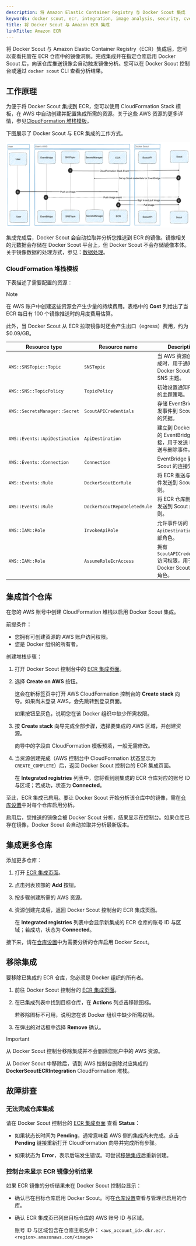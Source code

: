 ```yaml
---
description: 将 Amazon Elastic Container Registry 与 Docker Scout 集成
keywords: docker scout, ecr, integration, image analysis, security, cves
title: 将 Docker Scout 与 Amazon ECR 集成
linkTitle: Amazon ECR
---
```


将 Docker Scout 与 Amazon Elastic Container Registry（ECR）集成后，您可以查看托管在 ECR 仓库中的镜像洞察。完成集成并在指定仓库启用 Docker Scout 后，向该仓库推送镜像会自动触发镜像分析。您可以在 Docker Scout 控制台或通过 `docker scout` CLI 查看分析结果。

## 工作原理

为便于将 Docker Scout 集成到 ECR，您可以使用 CloudFormation Stack 模板，在 AWS 中自动创建并配置集成所需的资源。关于这些 AWS 资源的更多详情，参见[CloudFormation 堆栈模板](#cloudformation-stack-template)。

下图展示了 Docker Scout 与 ECR 集成的工作方式。

![How the ECR integration works](../../images/Scout-ECR.png)

集成完成后，Docker Scout 会自动拉取并分析您推送到 ECR 的镜像。镜像相关的元数据会存储在 Docker Scout 平台上，但 Docker Scout 不会存储镜像本体。关于镜像数据的处理方式，参见：[数据处理](/manuals/scout/deep-dive/data-handling.md)。

### CloudFormation 堆栈模板

下表描述了需要配置的资源：

> [!NOTE]
>
> 在 AWS 账户中创建这些资源会产生少量的持续费用。表格中的 **Cost** 列给出了当 ECR 每日有 100 个镜像推送时的月度费用估算。
>
> 此外，当 Docker Scout 从 ECR 拉取镜像时还会产生出口（egress）费用，约为 $0.09/GB。

| Resource type                 | Resource name                 | Description                                                                                | Cost  |
| ----------------------------- | ----------------------------- | ------------------------------------------------------------------------------------------ | ----- |
| `AWS::SNSTopic::Topic`        | `SNSTopic`                    | 当 AWS 资源创建完成时，用于通知 Docker Scout 的 SNS 主题。                                 | Free  |
| `AWS::SNS::TopicPolicy`       | `TopicPolicy`                 | 初始设置通知所使用的主题策略。                                                              | Free  |
| `AWS::SecretsManager::Secret` | `ScoutAPICredentials`         | 存储 EventBridge 触发事件到 Scout 所用的凭据。                                             | $0.42 |
| `AWS::Events::ApiDestination` | `ApiDestination`              | 建立到 Docker Scout 的 EventBridge 连接，用于发送 ECR 推送与删除事件。                     | $0.01 |
| `AWS::Events::Connection`     | `Connection`                  | EventBridge 到 Scout 的连接凭据。                                                           | Free  |
| `AWS::Events::Rule`           | `DockerScoutEcrRule`          | 将 ECR 推送与删除事件发送到 Scout 的规则。                                                  | Free  |
| `AWS::Events::Rule`           | `DockerScoutRepoDeletedRule`  | 将 ECR 仓库删除事件发送到 Scout 的规则。                                                    | Free  |
| `AWS::IAM::Role`              | `InvokeApiRole`               | 允许事件访问 `ApiDestination` 的内部角色。                                                  | Free  |
| `AWS::IAM::Role`              | `AssumeRoleEcrAccess`         | 拥有 `ScoutAPICredentials` 访问权限，用于完成 Docker Scout 集成的角色。                     | Free  |

## 集成首个仓库

在您的 AWS 账号中创建 CloudFormation 堆栈以启用 Docker Scout 集成。

前提条件：

- 您拥有可创建资源的 AWS 账户访问权限。
- 您是 Docker 组织的所有者。

创建堆栈步骤：

1. 打开 Docker Scout 控制台中的 [ECR 集成页面](https://scout.docker.com/settings/integrations/ecr/)。
2. 选择 **Create on AWS** 按钮。

   这会在新标签页中打开 AWS CloudFormation 控制台的 **Create stack** 向导。如果尚未登录 AWS，会先跳转到登录页面。

   如果按钮呈灰色，说明您在该 Docker 组织中缺少所需权限。

3. 按 **Create stack** 向导完成全部步骤，选择要集成的 AWS 区域，并创建资源。

   向导中的字段由 CloudFormation 模板预填，一般无需修改。

4. 当资源创建完成（AWS 控制台中 CloudFormation 状态显示为 `CREATE_COMPLETE`）后，返回 Docker Scout 控制台的 ECR 集成页面。

   在 **Integrated registries** 列表中，您将看到刚集成的 ECR 仓库对应的账号 ID 与区域；若成功，状态为 **Connected**。

至此，ECR 集成已启用。要让 Docker Scout 开始分析该仓库中的镜像，需在[仓库设置](https://scout.docker.com/settings/repos/)中对每个仓库启用分析。

启用后，您推送的镜像会被 Docker Scout 分析，结果显示在控制台。如果仓库已存在镜像，Docker Scout 会自动拉取并分析最新版本。

## 集成更多仓库

添加更多仓库：

1. 打开 [ECR 集成页面](https://scout.docker.com/settings/integrations/ecr/)。
2. 点击列表顶部的 **Add** 按钮。
3. 按步骤创建所需的 AWS 资源。
4. 资源创建完成后，返回 Docker Scout 控制台的 ECR 集成页面。

   在 **Integrated registries** 列表中会显示新集成的 ECR 仓库的账号 ID 与区域；若成功，状态为 **Connected**。

接下来，请在[仓库设置](https://scout.docker.com/settings/repos/)中为需要分析的仓库启用 Docker Scout。

## 移除集成

要移除已集成的 ECR 仓库，您必须是 Docker 组织的所有者。

1. 前往 Docker Scout 控制台的 [ECR 集成页面](https://scout.docker.com/settings/integrations/ecr/)。
2. 在已集成列表中找到目标仓库，在 **Actions** 列点击移除图标。

   若移除图标不可用，说明您在该 Docker 组织中缺少所需权限。

3. 在弹出的对话框中选择 **Remove** 确认。

> [!IMPORTANT]
>
> 从 Docker Scout 控制台移除集成并不会删除您账户中的 AWS 资源。
>
> 从 Docker Scout 中移除后，请到 AWS 控制台删除对应集成的 **DockerScoutECRIntegration** CloudFormation 堆栈。

## 故障排查

### 无法完成仓库集成

请在 Docker Scout 控制台的 [ECR 集成页面](https://scout.docker.com/settings/integrations/ecr/) 查看 **Status**：

- 如果状态长时间为 **Pending**，通常意味着 AWS 侧的集成尚未完成。点击 **Pending** 链接重新打开 CloudFormation 向导并完成所有步骤。

- 如果状态为 **Error**，表示后端发生错误。可尝试[移除集成](#remove-integration)后重新创建。

### 控制台未显示 ECR 镜像分析结果

如果 ECR 镜像的分析结果未在 Docker Scout 控制台显示：

- 确认已在目标仓库启用 Docker Scout。可在[仓库设置](https://scout.docker.com/settings/repos/)查看与管理已启用的仓库。

- 确认 ECR 集成页已列出目标仓库的 AWS 账号 ID 与区域。

  账号 ID 与区域包含在仓库主机名中：
  `<aws_account_id>.dkr.ecr.<region>.amazonaws.com/<image>`
